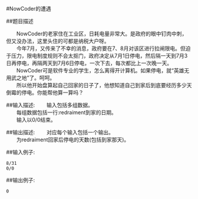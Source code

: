 #NowCoder的遭遇

##题目描述

　　NowCoder的老家住在工业区，日耗电量非常大。是政府的眼中钉肉中刺，但又没办法，这里头住的可都是纳税大户呀。<br>
　　今年7月，又传来了不幸的消息，政府要在7、8月对该区进行拉闸限电。但迫于压力，限电制度规则不会太抠门，政府决定从7月1日停电，然后隔一天到7月3日再停电，再隔两天到7月6日停电，一次下去，每次都比上一次晚一天。<br>
　　NowCoder可是软件专业的学生，怎么离得开计算机。如果停电，就“英雄无用武之地”了。呵呵。<br>
　　所以他开始盘算起自己回家的日子了，他想知道自己到家后到底要经历多少天倒霉的停电。你能帮他算一算吗？

##输入描述:
　　输入包括多组数据。<br>
　　每组数据包括一行:redraiment到家的日期。<br>
　　输入以0/0结束。


##输出描述:
　　对应每个输入包括一个输出。<br>
　　为redraiment回家后停电的天数(包括到家那天)。

##输入例子:
```
8/31
0/0
```

##输出例子:
```
0
```